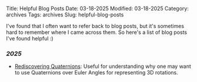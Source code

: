 Title: Helpful Blog Posts
Date: 03-18-2025
Modified: 03-18-2025
Category: archives
Tags: archives
Slug: helpful-blog-posts

I've found that I often want to refer back to blog posts, but it's sometimes hard to remember where I came across them. So here's a list of blog posts I've found helpful :)

### *2025*

- [Rediscovering Quaternions](https://web.archive.org/web/20250318162552/https://jasonfantl.com/posts/Space-of-3D-Rotations/): Useful for understanding why one may want to use Quaternions over Euler Angles for representing 3D rotations.
